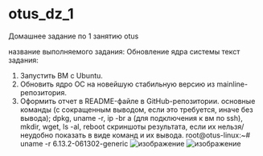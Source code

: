 # otus_dz_1
Домашнее задание по 1 занятию otus

название выполняемого задания:
  Обновление ядра системы
текст задания:
  1) Запустить ВМ c Ubuntu.
  2) Обновить ядро ОС на новейшую стабильную версию из mainline-репозитория.
  3) Оформить отчет в README-файле в GitHub-репозитории.
основные команды (с сокращенным выводом, если это требуется, иначе без вывода);
  dpkg, uname -r, ip -br a (для подключения к вм по ssh), mkdir, wget, ls -al, reboot
скриншоты результата, если их нельзя/неудобно показать в виде команд и их вывода.
  root@otus-linux:~# uname -r
  6.13.2-061302-generic
     ![изображение](https://github.com/user-attachments/assets/68c995b3-8af9-40d7-a69e-1070cbd69f31)
     ![изображение](https://github.com/user-attachments/assets/108f1304-cd2b-466c-9ab8-2eba8fec8e21)
